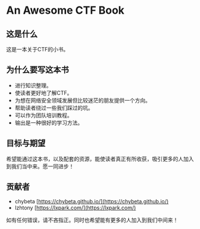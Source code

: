 # An Awesome CTF Book

## 这是什么

这是一本关于CTF的小书。

## 为什么要写这本书

* 进行知识整理。
* 使读者更好地了解CTF。
* 为想在网络安全领域发展但比较迷茫的朋友提供一个方向。
* 帮助读者绕过一些我们踩过的坑。
* 可以作为团队培训教程。
* 输出是一种很好的学习方法。

## 目标与期望

希望能通过这本书，以及配套的资源，能使读者真正有所收获，吸引更多的人加入到我们当中来。愿一同进步！

## 贡献者

* chybeta
  [https://chybeta.github.io/](https://chybeta.github.io/)
* lzhtony 
  [https://lxpark.com/](https://lxpark.com/)

如有任何错误，请不吝指正。同时也希望能有更多的人加入到我们中间来！

